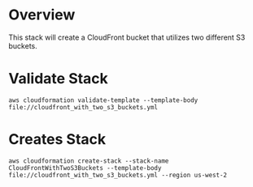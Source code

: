 # Overview
This stack will create a CloudFront bucket that utilizes two different S3 buckets.

# Validate Stack
`aws cloudformation validate-template --template-body file://cloudfront_with_two_s3_buckets.yml`

# Creates Stack
`aws cloudformation create-stack --stack-name CloudFrontWithTwoS3Buckets --template-body file://cloudfront_with_two_s3_buckets.yml --region us-west-2`


